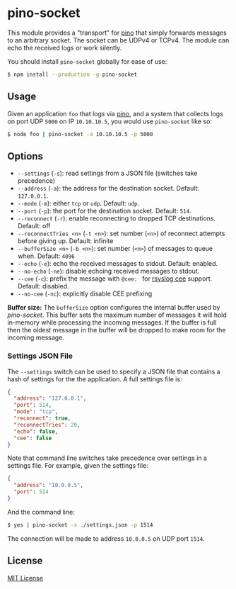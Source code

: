 # pino-socket

This module provides a "transport" for [pino][pino] that simply forwards
messages to an arbitrary socket. The socket can be UDPv4 or TCPv4. The module
can echo the received logs or work silently.

You should install `pino-socket` globally for ease of use:

```bash
$ npm install --production -g pino-socket
```

[pino]: https://www.npmjs.com/package/pino

## Usage

Given an application `foo` that logs via [pino][pino], and a system that
collects logs on port UDP `5000` on IP `10.10.10.5`, you would use `pino-socket`
like so:

```bash
$ node foo | pino-socket -a 10.10.10.5 -p 5000
```

## Options

+ `--settings` (`-s`): read settings from a JSON file (switches take precedence)
+ `--address` (`-a`): the address for the destination socket. Default: `127.0.0.1`.
+ `--mode` (`-m`): either `tcp` or `udp`. Default: `udp`.
+ `--port` (`-p`): the port for the destination socket. Default: `514`.
+ `--reconnect` (`-r`): enable reconnecting to dropped TCP destinations. Default: off
+ `--reconnectTries <n>` (`-t <n>`): set number (`<n>`) of reconnect attempts
  before giving up. Default: infinite
+ `--bufferSize <n>` (`-b <n>`): set number (`<n>`) of messages to queue when.
  Default: `4096`
+ `--echo` (`-e`): echo the received messages to stdout. Default: enabled.
+ `--no-echo` (`-ne`): disable echoing received messages to stdout.
+ `--cee` (`-c`): prefix the message with `@cee: ` for [rsyslog cee][rsyscee]
  support. Default: disabled.
+ `--no-cee` (`-nc`): explicitly disable CEE prefixing

**Buffer size:** The `bufferSize` option configures the internal buffer used
by *pino-socket*. This buffer sets the maximum number of messages it will
hold in-memory while processing the incoming messages. If the buffer is full
then the oldest message in the buffer will be dropped to make room for
the incoming message.

[rsyscee]: http://www.rsyslog.com/doc/mmjsonparse.html

### Settings JSON File

The `--settings` switch can be used to specify a JSON file that contains
a hash of settings for the the application. A full settings file is:

```json
{
  "address": "127.0.0.1",
  "port": 514,
  "mode": "tcp",
  "reconnect": true,
  "reconnectTries": 20,
  "echo": false,
  "cee": false
}
```

Note that command line switches take precedence over settings in a settings
file. For example, given the settings file:

```json
{
  "address": "10.0.0.5",
  "port": 514
}
```

And the command line:

```bash
$ yes | pino-socket -s ./settings.json -p 1514
```

The connection will be made to address `10.0.0.5` on UDP port `1514`.

## License

[MIT License](http://jsumners.mit-license.org/)

